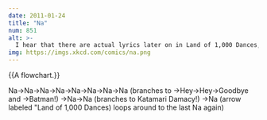```yaml
---
date: 2011-01-24
title: "Na"
num: 851
alt: >-
  I hear that there are actual lyrics later on in Land of 1,000 Dances, but other than the occasional 'I said,' I've never listened long enough to hear any of them.
img: https://imgs.xkcd.com/comics/na.png
---
```

{{A flowchart.}}

Na->Na->Na->Na->Na->Na->Na->Na (branches to ->Hey->Hey->Goodbye and ->Batman!) ->Na->Na (branches to Katamari Damacy!) ->Na (arrow labeled "Land of 1,000 Dances) loops around to the last Na again)

